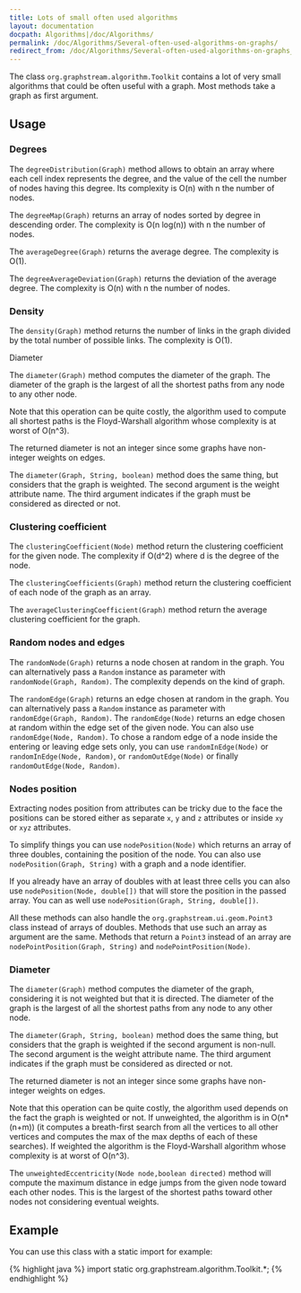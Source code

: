 ```yaml
---
title: Lots of small often used algorithms
layout: documentation
docpath: Algorithms|/doc/Algorithms/
permalink: /doc/Algorithms/Several-often-used-algorithms-on-graphs/
redirect_from: /doc/Algorithms/Several-often-used-algorithms-on-graphs_1.0/
---
```


The class ``org.graphstream.algorithm.Toolkit`` contains a lot of very small algorithms that could be often useful
with a graph. Most methods take a graph as first argument.


## Usage

### Degrees

The ``degreeDistribution(Graph)`` method allows to obtain an array where
each cell index represents the degree, and the value of the cell the number
of nodes having this degree. Its complexity is O(n) with n the number of nodes.

The ``degreeMap(Graph)`` returns an array of nodes sorted by degree
in descending order. The complexity is O(n log(n)) with n the number of nodes.

The ``averageDegree(Graph)`` returns the average degree. The complexity
is O(1).

The ``degreeAverageDeviation(Graph)`` returns the deviation of the average
degree. The complexity is O(n) with n the number of nodes.


### Density

The ``density(Graph)`` method returns the number of links in the graph
divided by the total number of possible links. The complexity is O(1). 

Diameter

The ``diameter(Graph)`` method computes the diameter of the graph.
The diameter of the graph is the largest of all the shortest paths from any node to
any other node.

Note that this operation can be quite costly, the algorithm used to compute all shortest
paths is the Floyd-Warshall algorithm whose complexity is at worst of O(n^3).

The returned diameter is not an integer since some graphs have non-integer weights
on edges.

The ``diameter(Graph, String, boolean)`` method does the same thing, but
considers that the graph is weighted. The second argument is the weight attribute
name. The third argument indicates if the graph must be considered as directed
or not.


### Clustering coefficient

The ``clusteringCoefficient(Node)`` method return the clustering
coefficient for the given node. The complexity if O(d^2) where d is the
degree of the node.

The ``clusteringCoefficients(Graph)`` method return the clustering
coefficient of each node of the graph as an array.

The ``averageClusteringCoefficient(Graph)`` method return the average
clustering coefficient for the graph.


### Random nodes and edges

The ``randomNode(Graph)`` returns a node chosen at random in the graph. You can
alternatively pass a ``Random`` instance as parameter with ``randomNode(Graph, Random)``.
The complexity depends on the kind of graph.

The ``randomEdge(Graph)`` returns an edge chosen at random in the graph. You can
alternatively pass a ``Random`` instance as parameter with ``randomEdge(Graph, Random)``.
The ``randomEdge(Node)`` returns an edge chosen at random within the edge set of
the given node. You can also use ``randomEdge(Node, Random)``. To chose a random
edge of a node inside the entering or leaving edge sets only, you can use ``randomInEdge(Node)``
or ``randomInEdge(Node, Random)``, or ``randomOutEdge(Node)`` or finally
``randomOutEdge(Node, Random)``. 


### Nodes position

Extracting nodes position from attributes can be tricky due to the face the positions
can be stored either as separate ``x``, ``y`` and ``z`` attributes or inside ``xy`` or
``xyz`` attributes.

To simplify things you can use ``nodePosition(Node)`` which returns an array of three
doubles, containing the position of the node. You can also use ``nodePosition(Graph, String)``
with a graph and a node identifier.

If you already have an array of doubles with at least three cells you can also use
``nodePosition(Node, double[])`` that will store the position in the passed array.
You can as well use ``nodePosition(Graph, String, double[])``.

All these methods can also handle the ``org.graphstream.ui.geom.Point3`` class instead
of arrays of doubles. Methods that use such an array as argument are the same. Methods
that return a ``Point3`` instead of an array are ``nodePointPosition(Graph, String)``
and ``nodePointPosition(Node)``.


### Diameter
 
The ``diameter(Graph)`` method computes the diameter of the graph, considering
it is not weighted but that it is directed. The diameter of the graph is the largest
of all the shortest paths from any node to any other node.

The ``diameter(Graph, String, boolean)`` method does the same thing, but
considers that the graph is weighted if the second argument is non-null. The second
argument is the weight attribute name. The third argument indicates if the graph must
be considered as directed or not.

The returned diameter is not an integer since some graphs have non-integer weights
on edges.

Note that this operation can be quite costly, the algorithm used depends on the
fact the graph is weighted or not. If unweighted, the algorithm is in O(n*(n+m)) (it
computes a breath-first search from all the vertices to all other vertices and
computes the max of the max depths of each of these searches). If weighted the
algorithm is the Floyd-Warshall algorithm whose complexity is at worst of O(n^3).

The ``unweightedEccentricity(Node node,boolean directed)`` method will compute the
maximum distance in edge jumps from the given node toward each other nodes. This is
the largest of the shortest paths toward other nodes not considering eventual weights.


## Example

You can use this class with a static import for example:

{% highlight java %}
import static org.graphstream.algorithm.Toolkit.*;
{% endhighlight %}

